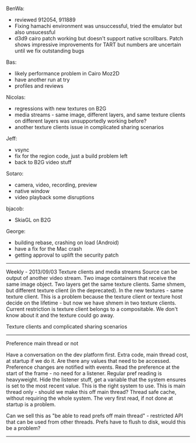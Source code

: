 BenWa:
* reviewed 912054, 911889
* Fixing hamachi environment was unsuccessful, tried the emulator but also unsucessful
* d3d9 cairo patch working but doesn't support native scrollbars. Patch shows impressive improvements for TART but numbers are uncertain until we fix outstanding bugs

Bas:
* likely performance problem in Cairo Moz2D
* have another run at try
* profiles and reviews

Nicolas:
* regressions with new textures on B2G
* media streams - same image, different layers, and same texture clients on different layers was unsupportedly working before?
* another texture clients issue in complicated sharing scenarios

Jeff:
* vsync
* fix for the region code, just a build problem left
* back to B2G video stuff

Sotaro:
* camera, video, recording, preview
* native window
* video playback some disruptions

bjacob:
* SkiaGL on B2G

George:
* building rebase, crashing on load (Android)
* have a fix for the Mac crash
* getting approval to uplift the security patch

________________


Weekly - 2013/09/03
Texture clients and media streams
Source can be output of another video stream.  Two image containers that receive the same image object. Two layers get the same texture clients.
Same shmem, but different texture client (in the deprecated).  In the new textures - same texture client.  This is a problem because the texture client or texture host decide on the lifetime - but now we have shmem in two texture clients. Current restriction is texture client belongs to a compositable. We don't know about it and the texture could go away.


Texture clients and complicated sharing scenarios


________________
 Preference main thread or not

Have a conversation on the dev platform first.
Extra code, main thread cost, at startup if we do it.
Are there any values that need to be accessed. Preference changes are notified with events. Read the preference at the start of the frame - no need for a listener. Regular pref reading is heavyweight. Hide the listener stuff, get a variable that the system ensures is set to the most recent value. This is the right system to use. This is main thread only - should we make this off main thread? Thread safe cache, without requiring the whole system.  The very first read, if not done at startup is a problem.


Can we sell this as "be able to read prefs off main thread" - restricted API that can be used from other threads. Prefs have to flush to disk, would this be a problem?




________________


